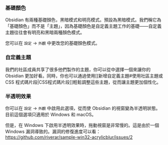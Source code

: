 ### 基礎顏色

Obsidian 有兩種基礎顏色，黑暗模式和明亮模式。預設為黑暗模式。我們稱它為「基礎顏色」而不是「主題」，因為基礎顏色是自定義主題工作的基礎——自定義主題往往會有明亮和黑暗兩種顏色模式。

您可以在 `設定` -> `外觀` 中更改您的基礎顏色模式。

### 自定義主題

我們的社區成員共享了很多他們製作的主題，你可以從中選擇一個來讓你的 Obsidian 更加好看。同時，你也可以通過使用[[新增自定義主題#使用社區主題或 CSS 程式碼片段|CSS程式碼片段]]輕鬆調整這些主題，從而讓主題更加個性化。

### 半透明效果

你可以在 `設定` -> `外觀` 中啟用此選項，從而使 Obsidian 的視窗變為半透明狀態。目前這個選項只適用於 Windows 和 macOS。

但是，在 Windows 下啟用半透明效果時，拖動視窗是非常慢的。這是由於一個 Windows 漏洞導致的。漏洞的修復進度可以看：https://github.com/riverar/sample-win32-acrylicblur/issues/2